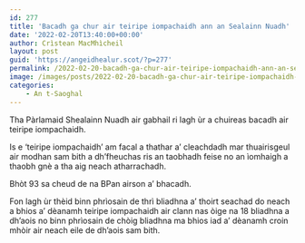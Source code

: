 ```yaml
---
id: 277
title: 'Bacadh ga chur air teiripe iompachaidh ann an Sealainn Nuadh'
date: '2022-02-20T13:40:00+00:00'
author: Crìstean MacMhìcheil
layout: post
guid: 'https://angeidhealur.scot/?p=277'
permalink: /2022-02-20-bacadh-ga-chur-air-teiripe-iompachaidh-ann-an-sealainn-nuadh/
image: /images/posts/2022-02-20-bacadh-ga-chur-air-teiripe-iompachaidh-ann-an-sealainn-nuadh-scaled.webp
categories:
    - An t-Saoghal
---
```


Tha Pàrlamaid Shealainn Nuadh air gabhail ri lagh ùr a chuireas bacadh air teiripe iompachaidh.

Is e ‘teiripe iompachaidh’ am facal a thathar a’ cleachdadh mar thuairisgeul air modhan sam bith a dh’fheuchas ris an taobhadh feise no an ìomhaigh a thaobh gnè a tha aig neach atharrachadh.

Bhòt 93 sa cheud de na BPan airson a’ bhacadh.

Fon lagh ùr thèid binn phrìosain de thrì bliadhna a’ thoirt seachad do neach a bhios a’ dèanamh teiripe iompachaidh air clann nas òige na 18 bliadhna a dh’aois no binn phrìosain de chòig bliadhna ma bhios iad a’ dèanamh croin mhòir air neach eile de dh’aois sam bith.
